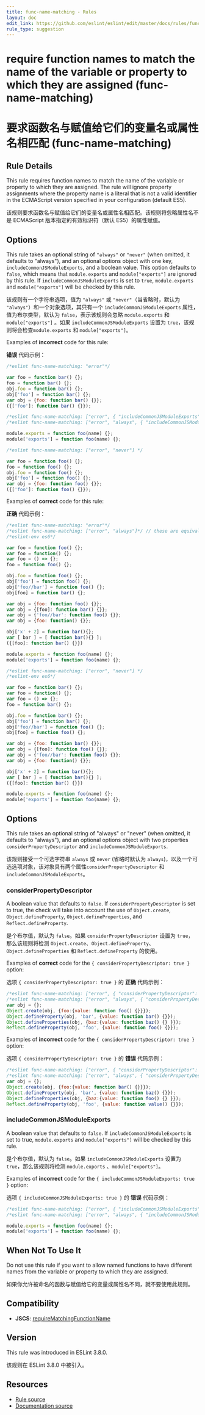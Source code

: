 ```yaml
---
title: func-name-matching - Rules
layout: doc
edit_link: https://github.com/eslint/eslint/edit/master/docs/rules/func-name-matching.md
rule_type: suggestion
---
```

<!-- Note: No pull requests accepted for this file. See README.md in the root directory for details. -->

# require function names to match the name of the variable or property to which they are assigned (func-name-matching)

# 要求函数名与赋值给它们的变量名或属性名相匹配 (func-name-matching)

## Rule Details

This rule requires function names to match the name of the variable or property to which they are assigned. The rule will ignore property assignments where the property name is a literal that is not a valid identifier in the ECMAScript version specified in your configuration (default ES5).

该规则要求函数名与赋值给它们的变量名或属性名相匹配。该规则将忽略属性名不是 ECMAScript 版本指定的有效标识符（默认 ES5）的属性赋值。

## Options

This rule takes an optional string of `"always"` or `"never"` (when omitted, it defaults to "always"), and an optional options object with one key, `includeCommonJSModuleExports`, and a boolean value. This option defaults to `false`, which means that `module.exports` and `module["exports"]` are ignored by this rule. If `includeCommonJSModuleExports` is set to `true`, `module.exports` and `module["exports"]` will be checked by this rule.

该规则有一个字符串选项，值为 `"always"` 或 `"never"`（当省略时，默认为 `"always"`）和一个对象选项，其只有一个 `includeCommonJSModuleExports` 属性，值为布尔类型，默认为 `false`，表示该规则会忽略 `module.exports` 和 `module["exports"]` 。如果 `includeCommonJSModuleExports` 设置为 `true`，该规则将会检查`module.exports` 和 `module["exports"]`。

Examples of **incorrect** code for this rule:

**错误** 代码示例：

```js
/*eslint func-name-matching: "error"*/

var foo = function bar() {};
foo = function bar() {};
obj.foo = function bar() {};
obj['foo'] = function bar() {};
var obj = {foo: function bar() {}};
({['foo']: function bar() {}});
```

```js
/*eslint func-name-matching: ["error", { "includeCommonJSModuleExports": true }]*/
/*eslint func-name-matching: ["error", "always", { "includeCommonJSModuleExports": true }]*/ // these are equivalent

module.exports = function foo(name) {};
module['exports'] = function foo(name) {};
```

```js
/*eslint func-name-matching: ["error", "never"] */

var foo = function foo() {};
foo = function foo() {};
obj.foo = function foo() {};
obj['foo'] = function foo() {};
var obj = {foo: function foo() {}};
({['foo']: function foo() {}});
```

Examples of **correct** code for this rule:

**正确** 代码示例：

```js
/*eslint func-name-matching: "error"*/
/*eslint func-name-matching: ["error", "always"]*/ // these are equivalent
/*eslint-env es6*/

var foo = function foo() {};
var foo = function() {};
var foo = () => {};
foo = function foo() {};

obj.foo = function foo() {};
obj['foo'] = function foo() {};
obj['foo//bar'] = function foo() {};
obj[foo] = function bar() {};

var obj = {foo: function foo() {}};
var obj = {[foo]: function bar() {}};
var obj = {'foo//bar': function foo() {}};
var obj = {foo: function() {}};

obj['x' + 2] = function bar(){};
var [ bar ] = [ function bar(){} ];
({[foo]: function bar() {}})

module.exports = function foo(name) {};
module['exports'] = function foo(name) {};
```

```js
/*eslint func-name-matching: ["error", "never"] */
/*eslint-env es6*/

var foo = function bar() {};
var foo = function() {};
var foo = () => {};
foo = function bar() {};

obj.foo = function bar() {};
obj['foo'] = function bar() {};
obj['foo//bar'] = function foo() {};
obj[foo] = function foo() {};

var obj = {foo: function bar() {}};
var obj = {[foo]: function foo() {}};
var obj = {'foo//bar': function foo() {}};
var obj = {foo: function() {}};

obj['x' + 2] = function bar(){};
var [ bar ] = [ function bar(){} ];
({[foo]: function bar() {}})

module.exports = function foo(name) {};
module['exports'] = function foo(name) {};
```

## Options

This rule takes an optional string of "always" or "never" (when omitted, it defaults to "always"), and an optional options object with two properties `considerPropertyDescriptor` and `includeCommonJSModuleExports`.

该规则接受一个可选字符串 `always` 或 `never` (省略时默认为 `always`)，以及一个可选选项对象，该对象具有两个属性`considerPropertyDescriptor` 和 `includeCommonJSModuleExports`。

### considerPropertyDescriptor

A boolean value that defaults to `false`. If `considerPropertyDescriptor` is set to true, the check will take into account the use of `Object.create`, `Object.defineProperty`, `Object.defineProperties`, and `Reflect.defineProperty`.

是个布尔值，默认为 `false`。如果 `considerPropertyDescriptor` 设置为 `true`，那么该规则将检测 `Object.create`、`Object.defineProperty`、`Object.defineProperties` 和 `Reflect.defineProperty` 的使用。

Examples of **correct** code for the `{ considerPropertyDescriptor: true }` option:

选项 `{ considerPropertyDescriptor: true }` 的 **正确** 代码示例：

```js
/*eslint func-name-matching: ["error", { "considerPropertyDescriptor": true }]*/
/*eslint func-name-matching: ["error", "always", { "considerPropertyDescriptor": true }]*/ // these are equivalent
var obj = {};
Object.create(obj, {foo:{value: function foo() {}}});
Object.defineProperty(obj, 'bar', {value: function bar() {}});
Object.defineProperties(obj, {baz:{value: function baz() {} }});
Reflect.defineProperty(obj, 'foo', {value: function foo() {}});
```

Examples of **incorrect** code for the `{ considerPropertyDescriptor: true }` option:

选项 `{ considerPropertyDescriptor: true }` 的 **错误** 代码示例：

```js
/*eslint func-name-matching: ["error", { "considerPropertyDescriptor": true }]*/
/*eslint func-name-matching: ["error", "always", { "considerPropertyDescriptor": true }]*/ // these are equivalent
var obj = {};
Object.create(obj, {foo:{value: function bar() {}}});
Object.defineProperty(obj, 'bar', {value: function baz() {}});
Object.defineProperties(obj, {baz:{value: function foo() {} }});
Reflect.defineProperty(obj, 'foo', {value: function value() {}});
```

### includeCommonJSModuleExports

A boolean value that defaults to `false`. If `includeCommonJSModuleExports` is set to true, `module.exports` and `module["exports"]` will be checked by this rule.

是个布尔值，默认为 `false`。如果 `includeCommonJSModuleExports` 设置为 `true`，那么该规则将检测 `module.exports` 、`module["exports"]`。


Examples of **incorrect** code for the `{ includeCommonJSModuleExports: true }` option:

选项 `{ includeCommonJSModuleExports: true }` 的 **错误** 代码示例：

```js
/*eslint func-name-matching: ["error", { "includeCommonJSModuleExports": true }]*/
/*eslint func-name-matching: ["error", "always", { "includeCommonJSModuleExports": true }]*/ // these are equivalent

module.exports = function foo(name) {};
module['exports'] = function foo(name) {};
```

## When Not To Use It

Do not use this rule if you want to allow named functions to have different names from the variable or property to which they are assigned.

如果你允许被命名的函数与赋值给它的变量或属性名不同，就不要使用此规则。

## Compatibility

* **JSCS**: [requireMatchingFunctionName](https://jscs-dev.github.io/rule/requireMatchingFunctionName)

## Version

This rule was introduced in ESLint 3.8.0.

该规则在 ESLint 3.8.0 中被引入。

## Resources

* [Rule source](https://github.com/eslint/eslint/tree/master/lib/rules/func-name-matching.js)
* [Documentation source](https://github.com/eslint/eslint/tree/master/docs/rules/func-name-matching.md)
